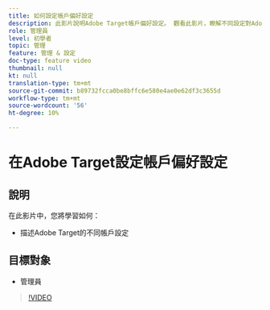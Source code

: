 ```yaml
---
title: 如何設定帳戶偏好設定
description: 此影片說明Adobe Target帳戶偏好設定。 觀看此影片，瞭解不同設定對Adobe Target的影響。
role: 管理員
level: 初學者
topic: 管理
feature: 管理 & 設定
doc-type: feature video
thumbnail: null
kt: null
translation-type: tm+mt
source-git-commit: b89732fcca0be8bffc6e580e4ae0e62df3c3655d
workflow-type: tm+mt
source-wordcount: '56'
ht-degree: 10%

---
```



# 在Adobe Target設定帳戶偏好設定

## 說明

在此影片中，您將學習如何：

* 描述Adobe Target的不同帳戶設定

## 目標對象

* 管理員

>[!VIDEO](https://video.tv.adobe.com/v/17379/?quality=12)